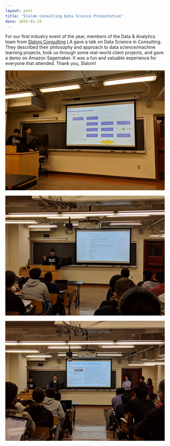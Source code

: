 ```yaml
---
layout: post
title: "Slalom Consulting Data Science Presentation"
date: 2019-01-29
---
```


For our first industry event of the year, members of the Data & Analytics team from [Slalom Consulting](https://www.slalom.com) LA gave a talk on Data Science in Consulting. They described their philosophy and approach to data science/machine learning projects, took us through some real-world client projects, and gave a demo on Amazon Sagemaker. It was a fun and valuable experience for everyone that attended. Thank you, Slalom!

![alt-text](/assets/img/blog/slalom_ml_process.jpg "Slalom Machine Learning Process")

![alt-text](/assets/img/blog/slalom_sagemaker_demo.jpg "Sagemaker demo")

![alt-text](/assets/img/blog/slalom_analyst_program.jpg "Slalom Analyst Program for early career")